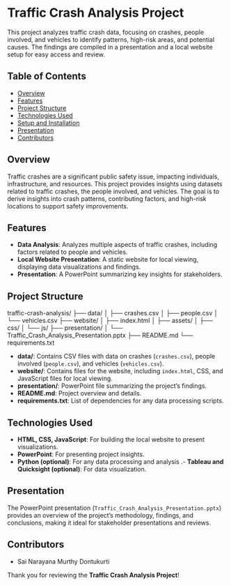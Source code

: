 # Traffic Crash Analysis Project

This project analyzes traffic crash data, focusing on crashes, people involved, and vehicles to identify patterns, high-risk areas, and potential causes. The findings are compiled in a presentation and a local website setup for easy access and review.

## Table of Contents
- [Overview](#overview)
- [Features](#features)
- [Project Structure](#project-structure)
- [Technologies Used](#technologies-used)
- [Setup and Installation](#setup-and-installation)
- [Presentation](#presentation)
- [Contributors](#contributors)

## Overview
Traffic crashes are a significant public safety issue, impacting individuals, infrastructure, and resources. This project provides insights using datasets related to traffic crashes, the people involved, and vehicles. The goal is to derive insights into crash patterns, contributing factors, and high-risk locations to support safety improvements.

## Features
- **Data Analysis**: Analyzes multiple aspects of traffic crashes, including factors related to people and vehicles.
- **Local Website Presentation**: A static website for local viewing, displaying data visualizations and findings.
- **Presentation**: A PowerPoint summarizing key insights for stakeholders.

## Project Structure
traffic-crash-analysis/ ├── data/ │ ├── crashes.csv │ ├── people.csv │ └── vehicles.csv ├── website/ │ ├── index.html │ ├── assets/ │ ├── css/ │ └── js/ ├── presentation/ │ └── Traffic_Crash_Analysis_Presentation.pptx ├── README.md └── requirements.txt


- **data/**: Contains CSV files with data on crashes (`crashes.csv`), people involved (`people.csv`), and vehicles (`vehicles.csv`).
- **website/**: Contains files for the website, including `index.html`, CSS, and JavaScript files for local viewing.
- **presentation/**: PowerPoint file summarizing the project’s findings.
- **README.md**: Project overview and details.
- **requirements.txt**: List of dependencies for any data processing scripts.

## Technologies Used
- **HTML, CSS, JavaScript**: For building the local website to present visualizations.
- **PowerPoint**: For presenting project insights.
- **Python (optional)**: For any data processing and analysis
.- **Tableau and Quicksight (optional)**: For data visualization.


## Presentation
The PowerPoint presentation (`Traffic_Crash_Analysis_Presentation.pptx`) provides an overview of the project’s methodology, findings, and conclusions, making it ideal for stakeholder presentations and reviews.

## Contributors
- Sai Narayana Murthy Dontukurti

Thank you for reviewing the **Traffic Crash Analysis Project**!
